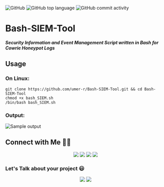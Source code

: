 ![GitHub](https://img.shields.io/github/license/umer-r/Bash-SIEM-Tool) ![GitHub top language](https://img.shields.io/github/languages/top/umer-r/Bash-SIEM-Tool) ![GitHub commit activity](https://img.shields.io/github/commit-activity/m/umer-r/Bash-SIEM-Tool)

# Bash-SIEM-Tool
***Security Information and Event Management Script written in Bash for Cowrie Honeypot Logs***

## Usage
### On Linux:
```
git clone https://github.com/umer-r/Bash-SIEM-Tool.git && cd Bash-SIEM-Tool
chmod +x bash_SIEM.sh
/bin/bash bash_SIEM.sh
```
### Output:
![Sample output](https://user-images.githubusercontent.com/83476929/203387919-2075b347-1a12-4d8a-afbd-5149e520b959.png)

## Connect with Me 🤝🏻 &nbsp;

<p align="center">
<a href="https://www.linkedin.com/in/umer-r-437120214/"><img src="https://img.shields.io/badge/-Umer%20R-0077B5?style=flat&logo=Linkedin&logoColor=white"/></a>
<a href="mailto:russs3400@gmail.com"><img src="https://img.shields.io/badge/-Umer R-D14836?style=flat&logo=Gmail&logoColor=white"/></a>
<a href="https://instagram.com/umer_r74"><img src="https://img.shields.io/badge/-@umer__r74-E4405F?style=flat&logo=Instagram&logoColor=white"/></a>
<a href="https://twitter.com/umer_74"><img src="https://img.shields.io/badge/-@umer__74-1877F2?style=flat&logo=Twitter&logoColor=white"/></a>
</p>

### Let's Talk about your project :smiley:

<p align="center">
<a href="https://www.upwork.com/freelancers/~011184505ed9059668"><img src="https://img.shields.io/badge/-Umer%20R-6fda44?style=flat&logo=upwork&logoColor=white"/></a>
<a href="https://www.fiverr.com/hamza_rajaz"><img src="https://img.shields.io/badge/-Umer%20R-00b22d?style=flat&logo=Fiverr&logoColor=white"/></a>

</p>